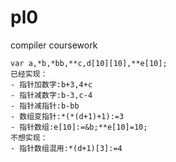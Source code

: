 # pl0
compiler coursework
```
var a,*b,*bb,**c,d[10][10],**e[10];
已经实现：
- 指针加数字:b+3,4+c
- 指针减数字:b-3,c-4
- 指针减指针:b-bb
- 数组变指针:*(*(d+1)+1):=3
- 指针数组:e[10]:=&b;**e[10]=10;
不想实现：
- 指针数组混用:*(d+1)[3]:=4
```